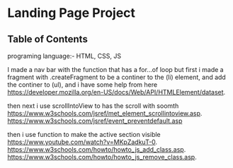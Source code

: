 # Landing Page Project

## Table of Contents

programing language:-
HTML, CSS, JS

I made a nav bar with the function that has a for...of loop but first i made a fragment with .createFragment
to be a continer to the (li) element, and add the continer to (ul), and i have some help from here
https://developer.mozilla.org/en-US/docs/Web/API/HTMLElement/dataset.

then next i use scrollIntoView to has the scroll with soomth
https://www.w3schools.com/jsref/met_element_scrollintoview.asp.
https://www.w3schools.com/jsref/event_preventdefault.asp

then i use function to make the active section visible
https://www.youtube.com/watch?v=MKpZadkuT-0.
https://www.w3schools.com/howto/howto_js_add_class.asp.
https://www.w3schools.com/howto/howto_js_remove_class.asp.
